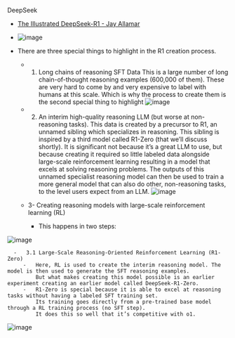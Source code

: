 DeepSeek
-  [The Illustrated DeepSeek-R1 - Jay Allamar](https://newsletter.languagemodels.co/p/the-illustrated-deepseek-r1)
-  ![image](https://github.com/user-attachments/assets/c6f363b1-79fe-436e-beec-e6d1ca9249e5)

-  There are three special things to highlight in the R1 creation process.
   - 1. Long chains of reasoning SFT Data
     This is a large number of long chain-of-thought reasoning examples (600,000 of them). These are very hard to come by and very expensive to label with humans at this scale. Which is why the process to create them is the second special thing to highlight
     ![image](https://github.com/user-attachments/assets/a542fe3e-e4a1-4b70-8448-b8dde9e97d23)

   - 2. An interim high-quality reasoning LLM (but worse at non-reasoning tasks).
        This data is created by a precursor to R1, an unnamed sibling which specializes in reasoning. This sibling is inspired by a third model called R1-Zero (that we’ll discuss shortly). It is significant not because it’s a great LLM to use, but because creating it required so little labeled data alongside large-scale reinforcement learning resulting in a model that excels at solving reasoning problems. 
The outputs of this unnamed specialist reasoning model can then be used to train a more general model that can also do other, non-reasoning tasks, to the level users expect from an LLM.
      ![image](https://github.com/user-attachments/assets/38d9d26e-f796-4425-a5fa-2a19b3383312)
   - 3- Creating reasoning models with large-scale reinforcement learning (RL)
      -   This happens in two steps:

![image](https://github.com/user-attachments/assets/eedccd65-581b-46b2-8ab7-51b7c24b463f)

      -   3.1 Large-Scale Reasoning-Oriented Reinforcement Learning (R1-Zero)
         -   Here, RL is used to create the interim reasoning model. The model is then used to generate the SFT reasoning examples. 
             But what makes creating this model possible is an earlier experiment creating an earlier model called DeepSeek-R1-Zero.
         -   R1-Zero is special because it is able to excel at reasoning tasks without having a labeled SFT training set. 
             Its training goes directly from a pre-trained base model through a RL training process (no SFT step). 
             It does this so well that it’s competitive with o1.

![image](https://github.com/user-attachments/assets/2dcc9e12-e039-45f5-845a-b9203f442717)




         

